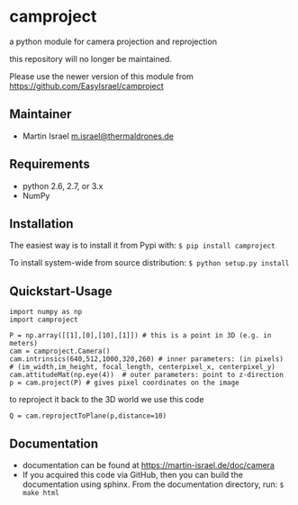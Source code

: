# camproject
a python module for camera projection and reprojection

this repository will no longer be maintained.

Please use the newer version of this module from https://github.com/EasyIsrael/camproject

Maintainer
----------
  * Martin Israel <m.israel@thermaldrones.de>
  
Requirements
------------

  * python 2.6, 2.7, or 3.x
  * NumPy
  

Installation
------------
The easiest way is to install it from Pypi with:
    `$ pip install camproject`

To install system-wide from source distribution:
   `$ python setup.py install`
   
Quickstart-Usage
----------------

    import numpy as np
    import camproject
    
    P = np.array([[1],[0],[10],[1]]) # this is a point in 3D (e.g. in meters)
    cam = camproject.Camera()  
    cam.intrinsics(640,512,1000,320,260) # inner parameters: (in pixels)
    # (im_width,im_height, focal_length, centerpixel_x, centerpixel_y)
    cam.attitudeMat(np.eye(4))  # outer parameters: point to z-direction
    p = cam.project(P) # gives pixel coordinates on the image

to reproject it back to the 3D world we use this code

    Q = cam.reprojectToPlane(p,distance=10) 

   
   
Documentation
-------------

* documentation can be found at https://martin-israel.de/doc/camera
* If you acquired this code via GitHub, then you can build the documentation using sphinx.
      From the documentation directory, run:
          `$ make html`
   
